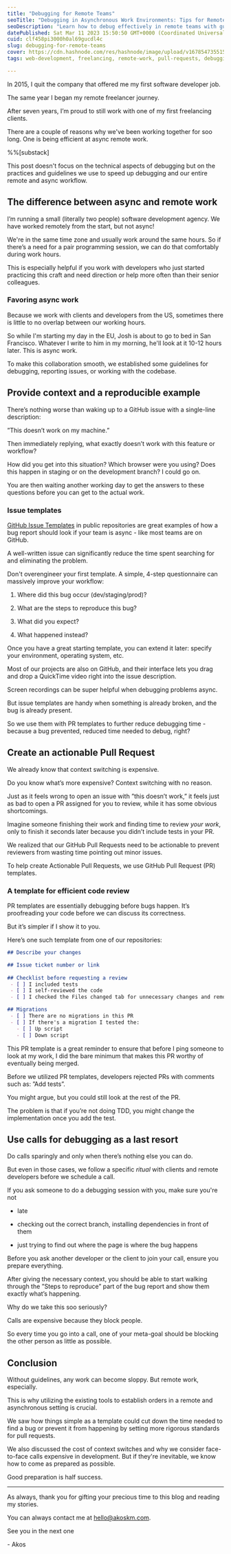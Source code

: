 ```yaml
---
title: "Debugging for Remote Teams"
seoTitle: "Debugging in Asynchronous Work Environments: Tips for Remote Teams"
seoDescription: "Learn how to debug effectively in remote teams with guidelines for asynchronous work, issue templates, pull request templates, and minimizing calls"
datePublished: Sat Mar 11 2023 15:50:50 GMT+0000 (Coordinated Universal Time)
cuid: clf458pi3000h0al69gucdl4c
slug: debugging-for-remote-teams
cover: https://cdn.hashnode.com/res/hashnode/image/upload/v1678547355151/ad3cc102-da61-4009-9193-470dc970a8e7.png
tags: web-development, freelancing, remote-work, pull-requests, debuggingfeb

---
```


In 2015, I quit the company that offered me my first software developer job.

The same year I began my remote freelancer journey.

After seven years, I’m proud to still work with one of my first freelancing clients.

There are a couple of reasons why we've been working together for soo long. One is being efficient at async remote work.

%%[substack] 

This post doesn't focus on the technical aspects of debugging but on the practices and guidelines we use to speed up debugging and our entire remote and async workflow.

## The difference between async and remote work

I’m running a small (literally two people) software development agency. We have worked remotely from the start, but not async!

We're in the same time zone and usually work around the same hours. So if there’s a need for a pair programming session, we can do that comfortably during work hours.

This is especially helpful if you work with developers who just started practicing this craft and need direction or help more often than their senior colleagues.

### Favoring async work

Because we work with clients and developers from the US, sometimes there is little to no overlap between our working hours.

So while I'm starting my day in the EU, Josh is about to go to bed in San Francisco. Whatever I write to him in my morning, he'll look at it 10-12 hours later. This is async work.

To make this collaboration smooth, we established some guidelines for debugging, reporting issues, or working with the codebase.

## Provide context and a reproducible example

There’s nothing worse than waking up to a GitHub issue with a single-line description:

”This doesn’t work on my machine.”

Then immediately replying, what exactly doesn’t work with this feature or workflow?

How did you get into this situation? Which browser were you using? Does this happen in staging or on the development branch? I could go on.

You are then waiting another working day to get the answers to these questions before you can get to the actual work.

### **Issue templates**

[GitHub Issue Templates](https://docs.github.com/en/communities/using-templates-to-encourage-useful-issues-and-pull-requests/configuring-issue-templates-for-your-repository) in public repositories are great examples of how a bug report should look if your team is async - like most teams are on GitHub.

A well-written issue can significantly reduce the time spent searching for and eliminating the problem.

Don't overengineer your first template. A simple, 4-step questionnaire can massively improve your workflow:

1. Where did this bug occur (dev/staging/prod)?
    
2. What are the steps to reproduce this bug?
    
3. What did you expect?
    
4. What happened instead?
    

Once you have a great starting template, you can extend it later: specify your environment, operating system, etc.

Most of our projects are also on GitHub, and their interface lets you drag and drop a QuickTime video right into the issue description.

Screen recordings can be super helpful when debugging problems async.

But issue templates are handy when something is already broken, and the bug is already present.

So we use them with PR templates to further reduce debugging time - because a bug prevented, reduced time needed to debug, right?

## Create an actionable Pull Request

We already know that context switching is expensive.

Do you know what’s more expensive? Context switching with no reason.

Just as it feels wrong to open an issue with ”this doesn’t work,” it feels just as bad to open a PR assigned for you to review, while it has some obvious shortcomings.

Imagine someone finishing their work and finding time to review *your work*, only to finish it seconds later because you didn’t include tests in your PR.

We realized that our GitHub Pull Requests need to be actionable to prevent reviewers from wasting time pointing out minor issues.

To help create Actionable Pull Requests, we use GitHub Pull Request (PR) templates.

### A template for efficient code review

PR templates are essentially debugging before bugs happen. It’s proofreading your code before we can discuss its correctness.

But it’s simpler if I show it to you.

Here’s one such template from one of our repositories:

```markdown
## Describe your changes

## Issue ticket number or link
 
## Checklist before requesting a review
 - [ ] I included tests
 - [ ] I self-reviewed the code
 - [ ] I checked the Files changed tab for unnecessary changes and removed them

## Migrations
 - [ ] There are no migrations in this PR
 - [ ] If there's a migration I tested the:
   - [ ] Up script
   - [ ] Down script
```

This PR template is a great reminder to ensure that before I ping someone to look at my work, I did the bare minimum that makes this PR worthy of eventually being merged.

Before we utilized PR templates, developers rejected PRs with comments such as: ”Add tests”.

You might argue, but you could still look at the rest of the PR.

The problem is that if you’re not doing TDD, you might change the implementation once you add the test.

## Use calls for debugging as a last resort

Do calls sparingly and only when there’s nothing else you can do.

But even in those cases, we follow a specific *ritual* with clients and remote developers before we schedule a call.

If you ask someone to do a debugging session with you, make sure you're not

* late
    
* checking out the correct branch, installing dependencies in front of them
    
* just trying to find out where the page is where the bug happens
    

Before you ask another developer or the client to join your call, ensure you prepare everything.

After giving the necessary context, you should be able to start walking through the ”Steps to reproduce” part of the bug report and show them exactly what’s happening.

Why do we take this soo seriously?

Calls are expensive because they block people.

So every time you go into a call, one of your meta-goal should be blocking the other person as little as possible.

## Conclusion

Without guidelines, any work can become sloppy. But remote work, especially.

This is why utilizing the existing tools to establish orders in a remote and asynchronous setting is crucial.

We saw how things simple as a template could cut down the time needed to find a bug or prevent it from happening by setting more rigorous standards for pull requests.

We also discussed the cost of context switches and why we consider face-to-face calls expensive in development. But if they're inevitable, we know how to come as prepared as possible.

Good preparation is half success.

---

As always, thank you for gifting your precious time to this blog and reading my stories.

You can always contact me at hello@akoskm.com.

See you in the next one

\- Akos